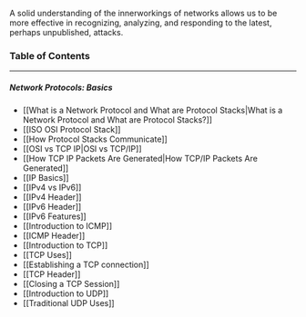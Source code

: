 A solid understanding of the innerworkings of networks allows us to be more effective in recognizing, analyzing, and responding to the latest, perhaps unpublished, attacks. 

### Table of Contents
---
##### Network Protocols: Basics
- [[What is a Network Protocol and What are Protocol Stacks|What is a Network Protocol and What are Protocol Stacks?]]
- [[ISO OSI Protocol Stack]]
- [[How Protocol Stacks Communicate]]
- [[OSI vs TCP IP|OSI vs TCP/IP]]
- [[How TCP IP Packets Are Generated|How TCP/IP Packets Are Generated]]
- [[IP Basics]]
- [[IPv4 vs IPv6]]
- [[IPv4 Header]]
- [[IPv6 Header]]
- [[IPv6 Features]]
- [[Introduction to ICMP]]
- [[ICMP Header]]
- [[Introduction to TCP]]
- [[TCP Uses]]
- [[Establishing a TCP connection]]
- [[TCP Header]]
- [[Closing a TCP Session]]
- [[Introduction to UDP]]
- [[Traditional UDP Uses]]